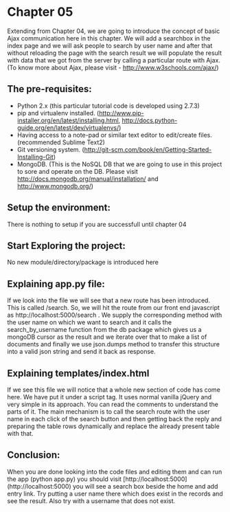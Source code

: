 Chapter 05
==========

Extending from Chapter 04, we are going to introduce the concept of basic Ajax communication
here in this chapter. We will add a searchbox in the index page and we will ask people to search
by user name and after that without reloading the page with the search result we will populate the 
result with data that we got from the server by calling a particular route with Ajax.
(To know more about Ajax, please visit - http://www.w3schools.com/ajax/) 

The pre-requisites:
------------------ 
* Python 2.x (this particular tutorial code is developed using 2.7.3)
* pip and virtualenv installed. (http://www.pip-installer.org/en/latest/installing.html, http://docs.python-guide.org/en/latest/dev/virtualenvs/)
* Having access to a note-pad or similar text editor to edit/create files.(recommended Sublime Text2)
* Git versioning system. (http://git-scm.com/book/en/Getting-Started-Installing-Git)
* MongoDB. (This is the NoSQL DB that we are going to use in this project to sore and operate on the DB. Please visit http://docs.mongodb.org/manual/installation/ and http://www.mongodb.org/) 

Setup the environment:
---------------------
There is nothing to setup if you are successfull until chapter 04

Start Exploring the project:
---------------------------
No new module/directory/package is introduced here

Explaining app.py file:
----------------------
If we look into the file we will see that a new route has been introduced. This is called /search.
So, we will hit the route from our front end javascript as http://localhost:5000/search . We supply the corresponding
method with the user name on which we want to search and it calls the search_by_username function from the db package
which gives us a mongoDB cursor as the result and we iterate over that to make a list of documents and finally we use 
json.dumps method to transfer this structure into a valid json string and send it back as response. 

Explaining templates/index.html
-------------------------------
If we see this file we will notice that a whole new section of code has come here. We have put it under a script tag.
It uses normal vanilla jQuery and very simple in its approach. You can read the comments to understand the parts of it.
The main mechanism is to call the search route with the user name in each click of the search button and then getting back the reply and preparing the table rows dynamically and replace the already present table with that.
 
Conclusion:
----------
When you are done looking into the code files and editing them and can run the app (python app.py) you should visit [http://localhost:5000] (http://localhost:5000)
you will see a search box beside the home and add entry link. Try putting a user name there which does exist in the records and see the result.
Also try with a username that does not exist. 